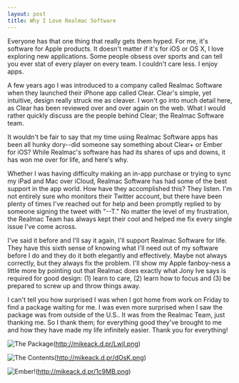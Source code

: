 ```yaml
---
layout: post
title: Why I Love Realmac Software
---
```


Everyone has that one thing that really gets them hyped. For me, it's software for Apple products. It doesn't matter if it's for iOS or OS X, I love exploring new applications. Some people obsess over sports and can tell you ever stat of every player on every team. I couldn't care less. I enjoy apps.

A few years ago I was introduced to a company called Realmac Software when they launched their iPhone app called Clear. Clear's simple, yet intuitive, design really struck me as cleaver. I won't go into much detail here, as Clear has been reviewed over and over again on the web. What I would rather quickly discuss are the people behind Clear; the Realmac Software team.

It wouldn't be fair to say that my time using Realmac Software apps has been all hunky dory--did someone say something about Clear+ or Ember for iOS? While Realmac's software has had its shares of ups and downs, it has won me over for life, and here's why.

Whether I was having difficulty making an in-app purchase or trying to sync my iPad and Mac over iCloud, Realmac Software has had some of the best support in the app world. How have they accomplished this? They listen. I'm not entirely sure who monitors their Twitter account, but there have been plenty of times I've reached out for help and been promptly replied to by someone signing the tweet with "--T." No matter the level of my frustration, the Realmac Team has always kept their cool and helped me fix every single issue I've come across.

I've said it before and I'll say it again, I'll support Realmac Software for life. They have this sixth sense of knowing what I'll need out of my software before I do and they do it both elegantly and effectively. Maybe not always correctly, but they always fix the problem. I'll show my Apple fanboy-ness a little more by pointing out that Realmac does exactly what Jony Ive says is required for good design: (1) learn to care, (2) learn how to focus and (3) be prepared to screw up and throw things away.

I can't tell you how surprised I was when I got home from work on Friday to find a package waiting for me. I was even more surprised when I saw the package was from outside of the U.S.. It was from the Realmac Team, just thanking me. So I thank them; for everything good they've brought to me and how they have made my life infinitely easier. Thank you for everything!

![The Package](#)(http://mikeack.d.pr/Lwjl.png)

![The Contents](#)(http://mikeack.d.pr/dOsK.png)

![Ember!](#)(http://mikeack.d.pr/1c9MB.png)
